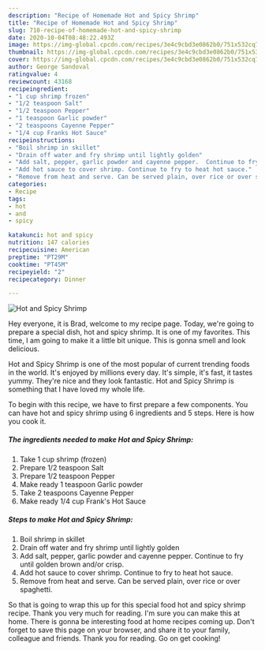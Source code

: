 ```yaml
---
description: "Recipe of Homemade Hot and Spicy Shrimp"
title: "Recipe of Homemade Hot and Spicy Shrimp"
slug: 710-recipe-of-homemade-hot-and-spicy-shrimp
date: 2020-10-04T08:48:22.493Z
image: https://img-global.cpcdn.com/recipes/3e4c9cbd3e0862b0/751x532cq70/hot-and-spicy-shrimp-recipe-main-photo.jpg
thumbnail: https://img-global.cpcdn.com/recipes/3e4c9cbd3e0862b0/751x532cq70/hot-and-spicy-shrimp-recipe-main-photo.jpg
cover: https://img-global.cpcdn.com/recipes/3e4c9cbd3e0862b0/751x532cq70/hot-and-spicy-shrimp-recipe-main-photo.jpg
author: George Sandoval
ratingvalue: 4
reviewcount: 43168
recipeingredient:
- "1 cup shrimp frozen"
- "1/2 teaspoon Salt"
- "1/2 teaspoon Pepper"
- "1 teaspoon Garlic powder"
- "2 teaspoons Cayenne Pepper"
- "1/4 cup Franks Hot Sauce"
recipeinstructions:
- "Boil shrimp in skillet"
- "Drain off water and fry shrimp until lightly golden"
- "Add salt, pepper, garlic powder and cayenne pepper.  Continue to fry until golden brown and/or crisp."
- "Add hot sauce to cover shrimp. Continue to fry to heat hot sauce."
- "Remove from heat and serve. Can be served plain, over rice or over spaghetti."
categories:
- Recipe
tags:
- hot
- and
- spicy

katakunci: hot and spicy 
nutrition: 147 calories
recipecuisine: American
preptime: "PT29M"
cooktime: "PT45M"
recipeyield: "2"
recipecategory: Dinner

---
```



![Hot and Spicy Shrimp](https://img-global.cpcdn.com/recipes/3e4c9cbd3e0862b0/751x532cq70/hot-and-spicy-shrimp-recipe-main-photo.jpg)

Hey everyone, it is Brad, welcome to my recipe page. Today, we're going to prepare a special dish, hot and spicy shrimp. It is one of my favorites. This time, I am going to make it a little bit unique. This is gonna smell and look delicious.

Hot and Spicy Shrimp is one of the most popular of current trending foods in the world. It's enjoyed by millions every day. It's simple, it's fast, it tastes yummy. They're nice and they look fantastic. Hot and Spicy Shrimp is something that I have loved my whole life.




To begin with this recipe, we have to first prepare a few components. You can have hot and spicy shrimp using 6 ingredients and 5 steps. Here is how you cook it.

<!--inarticleads1-->

##### The ingredients needed to make Hot and Spicy Shrimp:

1. Take 1 cup shrimp (frozen)
1. Prepare 1/2 teaspoon Salt
1. Prepare 1/2 teaspoon Pepper
1. Make ready 1 teaspoon Garlic powder
1. Take 2 teaspoons Cayenne Pepper
1. Make ready 1/4 cup Frank&#39;s Hot Sauce




<!--inarticleads2-->

##### Steps to make Hot and Spicy Shrimp:

1. Boil shrimp in skillet
1. Drain off water and fry shrimp until lightly golden
1. Add salt, pepper, garlic powder and cayenne pepper.  Continue to fry until golden brown and/or crisp.
1. Add hot sauce to cover shrimp. Continue to fry to heat hot sauce.
1. Remove from heat and serve. Can be served plain, over rice or over spaghetti.




So that is going to wrap this up for this special food hot and spicy shrimp recipe. Thank you very much for reading. I'm sure you can make this at home. There is gonna be interesting food at home recipes coming up. Don't forget to save this page on your browser, and share it to your family, colleague and friends. Thank you for reading. Go on get cooking!
